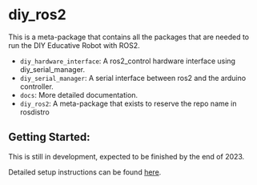 # diy_ros2

This is a meta-package that contains all the packages that are needed to run the DIY Educative Robot with ROS2.

- `diy_hardware_interface`: A ros2_control hardware interface using diy_serial_manager.
- `diy_serial_manager`: A serial interface between ros2 and the arduino controller.
- `docs`: More detailed documentation.
- `diy_ros2`: A meta-package that exists to reserve the repo name in rosdistro

## Getting Started:

This is still in development, expected to be finished by the end of 2023.

Detailed setup instructions can be found [here](docs/README.md).
